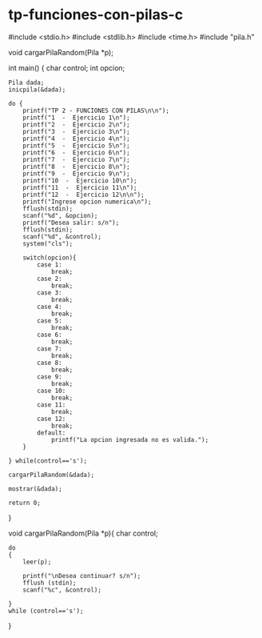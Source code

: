 # tp-funciones-con-pilas-c

#include <stdio.h>
#include <stdlib.h>
#include <time.h>
#include "pila.h"

void cargarPilaRandom(Pila *p);

int main()
{
    char control;
    int opcion;

    Pila dada;
    inicpila(&dada);

    do {
        printf("TP 2 - FUNCIONES CON PILAS\n\n");
        printf("1  -  Ejercicio 1\n");
        printf("2  -  Ejercicio 2\n");
        printf("3  -  Ejercicio 3\n");
        printf("4  -  Ejercicio 4\n");
        printf("5  -  Ejercicio 5\n");
        printf("6  -  Ejercicio 6\n");
        printf("7  -  Ejercicio 7\n");
        printf("8  -  Ejercicio 8\n");
        printf("9  -  Ejercicio 9\n");
        printf("10  -  Ejercicio 10\n");
        printf("11  -  Ejercicio 11\n");
        printf("12  -  Ejercicio 12\n\n");
        printf("Ingrese opcion numerica\n");
        fflush(stdin);
        scanf("%d", &opcion);
        printf("Desea salir: s/n");
        fflush(stdin);
        scanf("%d", &control);
        system("cls");

        switch(opcion){
            case 1:
                break;
            case 2:
                break;
            case 3:
                break;
            case 4:
                break;
            case 5:
                break;
            case 6:
                break;
            case 7:
                break;
            case 8:
                break;
            case 9:
                break;
            case 10:
                break;
            case 11:
                break;
            case 12:
                break;
            default:
                printf("La opcion ingresada no es valida.");
        }

    } while(control=='s');

    cargarPilaRandom(&dada);

    mostrar(&dada);

    return 0;
}

void cargarPilaRandom(Pila *p){
    char control;

    do
    {
        leer(p);

        printf("\nDesea continuar? s/n");
        fflush (stdin);
        scanf("%c", &control);

    }
    while (control=='s');
}
